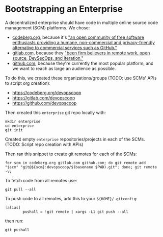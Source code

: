 # Bootstrapping an Enterprise

A decentralized enterprise should have code in multiple online source code management (SCM) platforms. We chose:

* [codeberg.org](https://codeberg.org/), because it's ["an open community of free software enthusiasts providing a humane, non-commercial and privacy-friendly alternative to commercial services such as GitHub."](https://docs.codeberg.org/getting-started/what-is-codeberg/)
* [gitlab.com](https://gitlab.com/), because they ["been firm believers in remote work, open source, DevSecOps, and iteration."](https://about.gitlab.com/company/)
* [github.com](https://github.com/), because they're currently the most popular platform, and we want to reach as large an audience as possible.

To do this, we created these organizations/groups (TODO: use SCMs' APIs to script org creation):

* https://codeberg.org/devopscoop
* https://gitlab.com/devopscoop
* https://github.com/devopscoop

Then created this `enterprise` git repo locally with:

```
mkdir enterprise
cd enterprise
git init
```

Created empty `enterprise` repositories/projects in each of the SCMs. (TODO: Script repo creation with APIs)

Then ran this snippet to create git remotes for each of the SCMs:

```
for scm in codeberg.org gitlab.com github.com; do git remote add "$scm" "git@${scm}:devopscoop/$(basename $PWD).git"; done; git remote -v;
```

To fetch code from all remotes use:

```
git pull --all
```

To push code to all remotes, add this to your `${HOME}/.gitconfig`:

```
[alias]
        pushall = !git remote | xargs -L1 git push --all
```

then run:

```
git pushall
```
